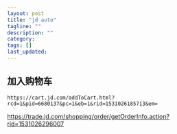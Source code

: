 ```yaml
---
layout: post
title: "jd auto"
tagline: ""
description: ""
category:
tags: []
last_updated:
---
```






## 加入购物车

    https://cart.jd.com/addToCart.html?rcd=1&pid=6680137&pc=1&eb=1&rid=1531026185713&em=



https://trade.jd.com/shopping/order/getOrderInfo.action?rid=1531026296007
